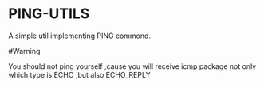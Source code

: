 # PING-UTILS

A simple util implementing PING commond. 

#Warning 

You should not ping yourself ,cause you will receive icmp package not only
which type is ECHO ,but also ECHO_REPLY



